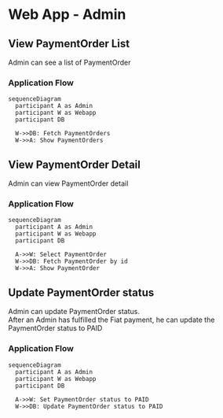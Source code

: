 # Web App - Admin

## View PaymentOrder List
Admin can see a list of PaymentOrder

### Application Flow
```mermaid
sequenceDiagram
  participant A as Admin
  participant W as Webapp
  participant DB

  W->>DB: Fetch PaymentOrders
  W->>A: Show PaymentOrders
```

## View PaymentOrder Detail
Admin can view PaymentOrder detail

### Application Flow
```mermaid
sequenceDiagram
  participant A as Admin
  participant W as Webapp
  participant DB

  A->>W: Select PaymentOrder
  W->>DB: Fetch PaymentOrder by id
  W->>A: Show PaymentOrder
```

## Update PaymentOrder status
Admin can update PaymentOrder status.  
After an Admin has fulfilled the Fiat payment, he can update the PaymentOrder status to PAID

### Application Flow
```mermaid
sequenceDiagram
  participant A as Admin
  participant W as Webapp
  participant DB
  
  A->>W: Set PaymentOrder status to PAID
  W->>DB: Update PaymentOrder status to PAID
```
